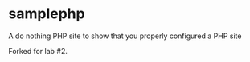 samplephp
=========

A do nothing PHP site to show that you properly configured a PHP site

Forked for lab #2.
